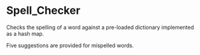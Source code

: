 # Spell_Checker
Checks the spelling of a word against a pre-loaded dictionary implemented as a hash map. 

Five suggestions are provided for mispelled words. 
